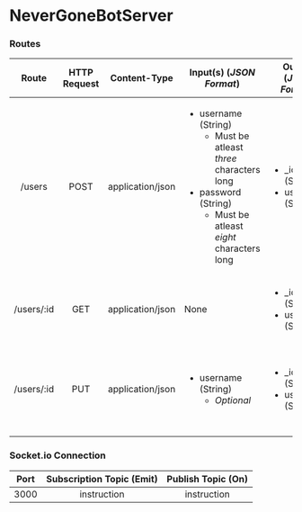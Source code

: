 # NeverGoneBotServer

### Routes

| Route | HTTP Request | Content-Type     | Input(s) (**_JSON Format_**) | Output (**_JSON Format_**) | Description |
| :---: | :----------: | :--------------: | ---------------------------- | -------------------------- | ----------- |
| /users|     POST     | application/json | <ul><li>username (String)<ul><li>Must be atleast _three_ characters long</li></ul></li><li>password (String)<ul><li>Must be atleast _eight_ characters long</li></ul></li></ul> | <ul><li>_id (String)</li><li>username (String)</li></ul> | Create a new user |
| /users/:id | GET | application/json | None | <ul><li>_id (String)</li><li>username (String)</li></ul> | Get the corresponding user's details from the user ID supplied |
| /users/:id | PUT | application/json | <ul><li>username (String)<ul><li>_Optional_</li></ul></li></ul> | <ul><li>_id (String)</li><li>username (String)</li></ul> | Update the corresponding user's details from the user ID and the fields to update supplied |

### Socket.io Connection

| Port | Subscription Topic (Emit) | Publish Topic (On) | 
| :--: | :----------------: | :-----------: |
| 3000 | instruction | instruction |
